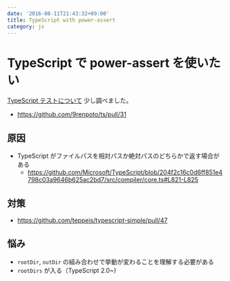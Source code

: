 ```yaml
---
date: '2016-08-11T21:43:32+09:00'
title: TypeScript with power-assert
category: js
---
```


# TypeScript で power-assert を使いたい

[TypeScript テストについて](https://9renpoto.dev/2016/06/23/typescript-module-test/) 少し調べました。

- <https://github.com/9renpoto/ts/pull/31>

## 原因

- TypeScript がファイルパスを相対パスか絶対パスのどちらかで返す場合がある
  - <https://github.com/Microsoft/TypeScript/blob/204f2c16c0d6ff851e4798c03a9646b625ac2bd7/src/compiler/core.ts#L821-L825>

## 対策

- <https://github.com/teppeis/typescript-simple/pull/47>

## 悩み

- `rootDir`, `outDir` の組み合わせで挙動が変わることを理解する必要がある
- `rootDirs` が入る（TypeScript 2.0~)
